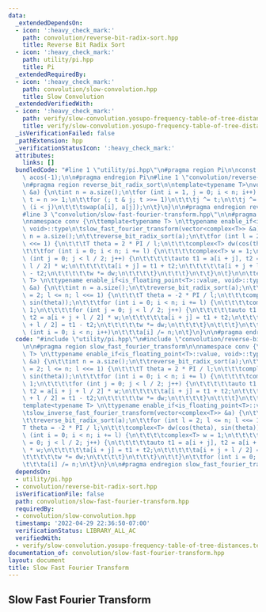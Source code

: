 ```yaml
---
data:
  _extendedDependsOn:
  - icon: ':heavy_check_mark:'
    path: convolution/reverse-bit-radix-sort.hpp
    title: Reverse Bit Radix Sort
  - icon: ':heavy_check_mark:'
    path: utility/pi.hpp
    title: Pi
  _extendedRequiredBy:
  - icon: ':heavy_check_mark:'
    path: convolution/slow-convolution.hpp
    title: Slow Convolution
  _extendedVerifiedWith:
  - icon: ':heavy_check_mark:'
    path: verify/slow-convolution.yosupo-frequency-table-of-tree-distances.test.cpp
    title: verify/slow-convolution.yosupo-frequency-table-of-tree-distances.test.cpp
  _isVerificationFailed: false
  _pathExtension: hpp
  _verificationStatusIcon: ':heavy_check_mark:'
  attributes:
    links: []
  bundledCode: "#line 1 \"utility/pi.hpp\"\n#pragma region Pi\n\nconst double PI =\
    \ acos(-1);\n\n#pragma endregion Pi\n#line 1 \"convolution/reverse-bit-radix-sort.hpp\"\
    \n#pragma region reverse_bit_radix_sort\n\ntemplate<typename T>\nvoid reverse_bit_radix_sort(vector<T>\
    \ &a) {\n\tint n = a.size();\n\tfor (int i = 1, j = 0; i < n; i++) {\n\t\tint\
    \ t = n >> 1;\n\t\tfor (; t & j; t >>= 1)\n\t\t\tj ^= t;\n\t\tj ^= t;\n\t\tif\
    \ (i < j)\n\t\t\tswap(a[i], a[j]);\n\t}\n}\n\n#pragma endregion reverse_bit_radix_sort\n\
    #line 3 \"convolution/slow-fast-fourier-transform.hpp\"\n\n#pragma region slow_fast_fourier_transform\n\
    \nnamespace conv {\n\ttemplate<typename T> \n\ttypename enable_if<is_floating_point<T>::value,\
    \ void>::type\n\tslow_fast_fourier_transform(vector<complex<T>> &a) {\n\t\tint\
    \ n = a.size();\n\t\treverse_bit_radix_sort(a);\n\t\tfor (int l = 2; l <= n; l\
    \ <<= 1) {\n\t\t\tT theta = 2 * PI / l;\n\t\t\tcomplex<T> dw(cos(theta), sin(theta));\n\
    \t\t\tfor (int i = 0; i < n; i += l) {\n\t\t\t\tcomplex<T> w = 1;\n\t\t\t\tfor\
    \ (int j = 0; j < l / 2; j++) {\n\t\t\t\t\tauto t1 = a[i + j], t2 = a[i + j +\
    \ l / 2] * w;\n\t\t\t\t\ta[i + j] = t1 + t2;\n\t\t\t\t\ta[i + j + l / 2] = t1\
    \ - t2;\n\t\t\t\t\tw *= dw;\n\t\t\t\t}\n\t\t\t}\n\t\t}\n\t}\n\n\ttemplate<typename\
    \ T> \n\ttypename enable_if<is_floating_point<T>::value, void>::type\n\tslow_inverse_fast_fourier_transform(vector<complex<T>>\
    \ &a) {\n\t\tint n = a.size();\n\t\treverse_bit_radix_sort(a);\n\t\tfor (int l\
    \ = 2; l <= n; l <<= 1) {\n\t\t\tT theta = -2 * PI / l;\n\t\t\tcomplex<T> dw(cos(theta),\
    \ sin(theta));\n\t\t\tfor (int i = 0; i < n; i += l) {\n\t\t\t\tcomplex<T> w =\
    \ 1;\n\t\t\t\tfor (int j = 0; j < l / 2; j++) {\n\t\t\t\t\tauto t1 = a[i + j],\
    \ t2 = a[i + j + l / 2] * w;\n\t\t\t\t\ta[i + j] = t1 + t2;\n\t\t\t\t\ta[i + j\
    \ + l / 2] = t1 - t2;\n\t\t\t\t\tw *= dw;\n\t\t\t\t}\n\t\t\t}\n\t\t}\n\t\tfor\
    \ (int i = 0; i < n; i++)\n\t\t\ta[i] /= n;\n\t}\n}\n\n#pragma endregion slow_fast_fourier_transform\n"
  code: "#include \"utility/pi.hpp\"\n#include \"convolution/reverse-bit-radix-sort.hpp\"\
    \n\n#pragma region slow_fast_fourier_transform\n\nnamespace conv {\n\ttemplate<typename\
    \ T> \n\ttypename enable_if<is_floating_point<T>::value, void>::type\n\tslow_fast_fourier_transform(vector<complex<T>>\
    \ &a) {\n\t\tint n = a.size();\n\t\treverse_bit_radix_sort(a);\n\t\tfor (int l\
    \ = 2; l <= n; l <<= 1) {\n\t\t\tT theta = 2 * PI / l;\n\t\t\tcomplex<T> dw(cos(theta),\
    \ sin(theta));\n\t\t\tfor (int i = 0; i < n; i += l) {\n\t\t\t\tcomplex<T> w =\
    \ 1;\n\t\t\t\tfor (int j = 0; j < l / 2; j++) {\n\t\t\t\t\tauto t1 = a[i + j],\
    \ t2 = a[i + j + l / 2] * w;\n\t\t\t\t\ta[i + j] = t1 + t2;\n\t\t\t\t\ta[i + j\
    \ + l / 2] = t1 - t2;\n\t\t\t\t\tw *= dw;\n\t\t\t\t}\n\t\t\t}\n\t\t}\n\t}\n\n\t\
    template<typename T> \n\ttypename enable_if<is_floating_point<T>::value, void>::type\n\
    \tslow_inverse_fast_fourier_transform(vector<complex<T>> &a) {\n\t\tint n = a.size();\n\
    \t\treverse_bit_radix_sort(a);\n\t\tfor (int l = 2; l <= n; l <<= 1) {\n\t\t\t\
    T theta = -2 * PI / l;\n\t\t\tcomplex<T> dw(cos(theta), sin(theta));\n\t\t\tfor\
    \ (int i = 0; i < n; i += l) {\n\t\t\t\tcomplex<T> w = 1;\n\t\t\t\tfor (int j\
    \ = 0; j < l / 2; j++) {\n\t\t\t\t\tauto t1 = a[i + j], t2 = a[i + j + l / 2]\
    \ * w;\n\t\t\t\t\ta[i + j] = t1 + t2;\n\t\t\t\t\ta[i + j + l / 2] = t1 - t2;\n\
    \t\t\t\t\tw *= dw;\n\t\t\t\t}\n\t\t\t}\n\t\t}\n\t\tfor (int i = 0; i < n; i++)\n\
    \t\t\ta[i] /= n;\n\t}\n}\n\n#pragma endregion slow_fast_fourier_transform"
  dependsOn:
  - utility/pi.hpp
  - convolution/reverse-bit-radix-sort.hpp
  isVerificationFile: false
  path: convolution/slow-fast-fourier-transform.hpp
  requiredBy:
  - convolution/slow-convolution.hpp
  timestamp: '2022-04-29 22:36:50-07:00'
  verificationStatus: LIBRARY_ALL_AC
  verifiedWith:
  - verify/slow-convolution.yosupo-frequency-table-of-tree-distances.test.cpp
documentation_of: convolution/slow-fast-fourier-transform.hpp
layout: document
title: Slow Fast Fourier Transform
---
```


## Slow Fast Fourier Transform
